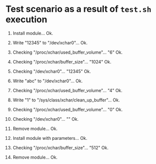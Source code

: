 # Test scenario as a result of `test.sh` execution

1. Install module...
Ok.

2. Write "12345" to "/dev/xchar0"...
Ok.

3. Checking "/proc/xchar/used_buffer_volume"...
"6"
Ok.

4. Checking "/proc/xchar/buffer_size"...
"1024"
Ok.

5. Checking "/dev/xchar0"...
"12345"
Ok.

6. Write "abc" to "/dev/xchar0"...
Ok.

7. Checking "/proc/xchar/used_buffer_volume"...
"4"
Ok.

8. Write "1" to "/sys/class/xchar/clean_up_buffer"...
Ok.

9. Checking "/proc/xchar/used_buffer_volume"...
"0"
Ok.

10. Checking "/dev/xchar0"...
""
Ok.

11. Remove module...
Ok.

12. Install module with parameters...
Ok.

13. Checking "/proc/xchar/buffer_size"...
"512"
Ok.

14. Remove module...
Ok.
